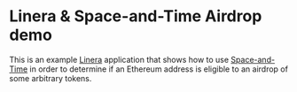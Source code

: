 # Linera & Space-and-Time Airdrop demo

This is an example [Linera](https://linera.io) application that shows how to use
[Space-and-Time](https://spaceandtime.io) in order to determine if an Ethereum address is eligible
to an airdrop of some arbitrary tokens.
